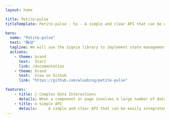 ```yaml
---
layout: home

title: Petite-pulse
titleTemplate: Petite-pulse - %s - A simple and clear API that can be easily integrated into projects.

hero:
  name: "Petite-pulse"
  text: "脉动"
  tagline: We will use the Signia library to implement state management in Vue.js and extend its functionality to better suit practical workplace needs. This will involve developing additional features beyond the basic capabilities of Signia.
  actions:
    - theme: brand
      text:  Start
      link: /documentation
    - theme: brand
      text:  View on Github
      link: "https://github.com/wluobing/petite-pulse"

features:
    - title: 🔨 Complex Data Interactions
      details: When a component or page involves a large number of data changes and listeners, Petite-pulse provides a usage experience based on Signia.
    - title: ⚙️ Simple API
      details:     A simple and clear API that can be easily integrated into projects.
---
```

